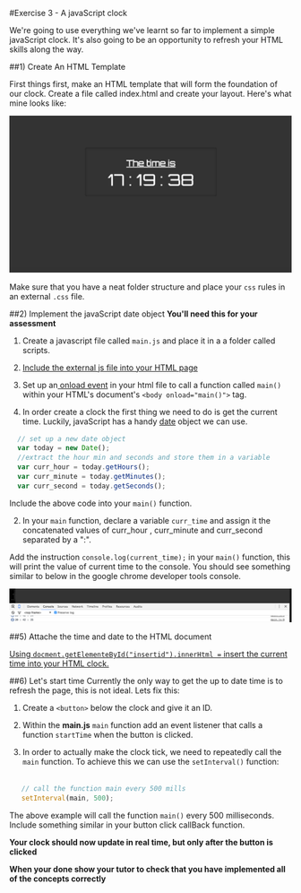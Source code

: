 #Exercise 3 - A javaScript clock 
 
We're going to use everything we've learnt so far to implement a simple javaScript clock.  It's also going to be an opportunity to refresh your HTML skills along the way. 

##1) Create An HTML Template

First things first, make an HTML template that will form the foundation of our clock. Create a file called index.html and create your layout.  Here's what mine looks like:


![my website](img/screen-shot-of-website.png)

Make sure that you have a neat folder structure and place your `css` rules
in an external `.css` file.  

##2) Implement the javaScript date object
**You'll need this for your assessment**

1) Create a javascript file called `main.js` and place it in a a folder called scripts. 

2) [Include the external js file into your HTML page](external.md)

3) Set up an[ onload event](event_listener.md) in your html file to call a function called `main()` within your HTML's document's `<body onload="main()">` tag. 


4) In order create a clock the first thing we need to do is get the current time. Luckily, javaScript has a handy [date](http://www.w3schools.com/jsref/jsref_obj_date.asp) object we can use. 

```javascript
  // set up a new date object 
  var today = new Date();
  //extract the hour min and seconds and store them in a variable 
  var curr_hour = today.getHours();
  var curr_minute = today.getMinutes();
  var curr_second = today.getSeconds();

```
Include the above code into your `main()` function.  

2) In your `main` function, declare a variable `curr_time` and assign it the concatenated values of  curr_hour , curr_minute and curr_second  separated by a ":". 

Add the instruction `console.log(current_time);` in your `main()` function, this will print the value of current time to the console. 
You should see something similar to below in the google chrome developer tools console. 

![console](img/google-tools.png)




##5) Attache the time and date to the HTML document

[Using `docment.getElementeById("insertid").innerHtml =` insert the current time into your HTML clock.](https://sirus21.gitbooks.io/internet_technology_block_2/content/session11/exercise3.html)

##6) Let's start time 
Currently  the only way to get the up to date time is to refresh the page, this is not ideal.  Lets fix this:

1) Create a `<button>` below the clock and give it an ID. 

2) Within the **main.js**  `main` function add an event listener that calls a function `startTime` when the button is clicked. 

3) In order to actually make the clock tick, we need to repeatedly call the `main` function. To achieve this we can use the    `setInterval()` function:

```javascript
  
   // call the function main every 500 mills
   setInterval(main, 500); 

```  
The above example will call the function `main()` every 500 milliseconds. Include something similar in your button click callBack function. 

**Your clock should now update in real time, but only after the button is clicked**

**When your done show your tutor to check that you have implemented all of the concepts correctly**
 


 

